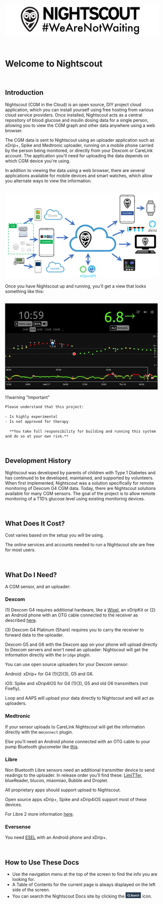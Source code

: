 ![](.\img\cropped-Header2.png)

</br>

# Welcome to Nightscout

</br>

## Introduction

Nightscout (CGM in the Cloud) is an open source, DIY project cloud application, which you can install yourself using free hosting from various cloud service providers. Once installed, Nightscout acts as a central repository of blood glucose and insulin dosing data for a single person, allowing you to view the CGM graph and other data anywhere using a web browser.

The CGM data is sent to Nightscout using an uploader application such as xDrip+, Spike and Medtronic uploader, running on a mobile phone carried by the person being monitored, or directly from your Dexcom or CareLink account. The application you'll need for uploading the data depends on which CGM device you're using.

In addition to viewing the data using a web browser, there are several applications available for mobile devices and smart watches, which allow you alternate ways to view the information.

</br>

<img src="img/cloud.png">

</br>

Once you have Nightscout up and running, you'll get a view that looks something like this:

</br>

 <img src="img/nightscout.jpg">

</br>

!!!warning "Important"

    Please understand that this project:
    
    - Is highly experimental
    - Is not approved for therapy
    
      **You take full responsibility for building and running this system and do so at your own risk.**

</br>

## Development History

Nightscout was developed by parents of children with Type 1 Diabetes and has continued to be developed, maintained, and supported by volunteers. When first implemented, Nightscout was a solution specifically for remote monitoring of Dexcom G4 CGM data. Today, there are Nightscout solutions available for many CGM sensors. The goal of the project is to allow remote monitoring of a T1D’s glucose level using existing monitoring devices.

</br>

## What Does It Cost?

Cost varies based on the setup you will be using.

The online services and accounts needed to run a Nightscout site are free for most users.

</br>

## What Do I Need?

A CGM sensor, and an uploader:

### Dexcom

(1) Dexcom G4 requires additional hardware, like a [Wixel](https://github.com/StephenBlackWasAlreadyTaken/xDrip/wiki/xDrip-Wireless-Bridge), an xDripKit or (2) an Android phone with an OTG cable connected to the receiver as described [here](http://www.nightscout.info/wiki/welcome/basic-requirements).

(3) Dexcom G4 Platinum (Share) requires you to carry the receiver to forward data to the uploader.

Dexcom G5 and G6 with the Dexcom app on your phone will upload directly to Dexcom servers and won't need an uploader: Nightscout will get the information directly with the `bridge` plugin.

You can use open source uploaders for your Dexcom sensor:

Android: xDrip+ for G4 (1)(2)(3), G5 and G6.

iOS: Spike and xDrip4iOS for G4 (1)(3), G5 and old G6 transmitters (not Firefly).

Loop and AAPS will upload your data directly to Nightscout and will act as uploaders.

### Medtronic

If your sensor uploads to CareLink Nightscout will get the information directly with the `mmconnect` plugin.

Else you'll need an Android phone connected with an OTG cable to your pump Bluetooth glucometer like [this](http://pazaan.github.io/600SeriesAndroidUploader/).

### Libre

Non Bluetooth Libre sensors need an additional transmitter device to send readings to the uploader. In release order you'll find these: [LimiTTer](https://github.com/JoernL/LimiTTer), blueReader, blucon, miaomiao, Bubble and Droplet.

All proprietary apps should support upload to Nightscout.

Open source apps xDrip+, Spike and xDrip4iOS support most of these devices.

For Libre 2 more information [here](https://androidaps.readthedocs.io/en/latest/EN/Hardware/Libre2.html).

### Eversense

You need [ESEL](https://github.com/BernhardRo/Esel) with an Android phone and xDrip+.

</br>

## How to Use These Docs

* Use the navigation menu at the top of the screen to find the info you are looking for.
* A Table of Contents for the current page is always displayed on the left side of the screen.
* You can search the Nightscout Docs site by clicking the <img src="img/search_icon.png" width="50px"> icon.